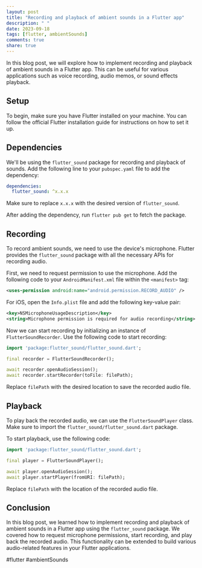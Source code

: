 ```yaml
---
layout: post
title: "Recording and playback of ambient sounds in a Flutter app"
description: " "
date: 2023-09-18
tags: [flutter, ambientSounds]
comments: true
share: true
---
```


In this blog post, we will explore how to implement recording and playback of ambient sounds in a Flutter app. This can be useful for various applications such as voice recording, audio memos, or sound effects playback.

## Setup

To begin, make sure you have Flutter installed on your machine. You can follow the official Flutter installation guide for instructions on how to set it up.

## Dependencies

We'll be using the `flutter_sound` package for recording and playback of sounds. Add the following line to your `pubspec.yaml` file to add the dependency:

```yaml
dependencies:
  flutter_sound: ^x.x.x
```

Make sure to replace `x.x.x` with the desired version of `flutter_sound`.

After adding the dependency, run `flutter pub get` to fetch the package.

## Recording

To record ambient sounds, we need to use the device's microphone. Flutter provides the `flutter_sound` package with all the necessary APIs for recording audio.

First, we need to request permission to use the microphone. Add the following code to your `AndroidManifest.xml` file within the `<manifest>` tag:

```xml
<uses-permission android:name="android.permission.RECORD_AUDIO" />
```

For iOS, open the `Info.plist` file and add the following key-value pair:

```xml
<key>NSMicrophoneUsageDescription</key>
<string>Microphone permission is required for audio recording</string>
```

Now we can start recording by initializing an instance of `FlutterSoundRecorder`. Use the following code to start recording:

```dart
import 'package:flutter_sound/flutter_sound.dart';

final recorder = FlutterSoundRecorder();

await recorder.openAudioSession();
await recorder.startRecorder(toFile: filePath);
```

Replace `filePath` with the desired location to save the recorded audio file.

## Playback

To play back the recorded audio, we can use the `FlutterSoundPlayer` class. Make sure to import the `flutter_sound/flutter_sound.dart` package.

To start playback, use the following code:

```dart
import 'package:flutter_sound/flutter_sound.dart';

final player = FlutterSoundPlayer();

await player.openAudioSession();
await player.startPlayer(fromURI: filePath);
```

Replace `filePath` with the location of the recorded audio file.

## Conclusion

In this blog post, we learned how to implement recording and playback of ambient sounds in a Flutter app using the `flutter_sound` package. We covered how to request microphone permissions, start recording, and play back the recorded audio. This functionality can be extended to build various audio-related features in your Flutter applications.

#flutter #ambientSounds